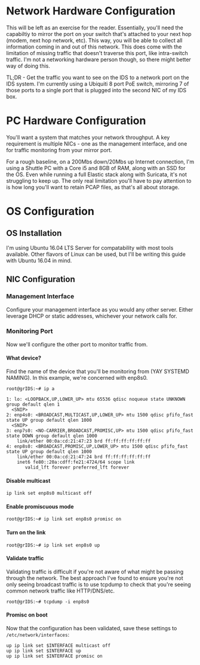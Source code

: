 # Network Hardware Configuration
This will be left as an exercise for the reader. Essentially, you'll need the capabiltiy to mirror the port on your switch that's attached to your next hop (modem, next hop network, etc). This way, you will be able to collect all information coming in and out of this network. This does come with the limitation of missing traffic that doesn't traverse this port, like intra-switch traffic. I'm not a networking hardware person though, so there might better way of doing this.

TL;DR - Get the traffic you want to see on the IDS to a network port on the IDS system. I'm currently using a Ubiquiti 8 port PoE switch, mirroring 7 of those ports to a single port that is plugged into the second NIC of my IDS box.

# PC Hardware Configuration
You'll want a system that matches your network throughput. A key requirement is multiple NICs - one as the management interface, and one for traffic monitoring from your mirror port.

For a rough baseline, on a 200Mbs down/20Mbs up Internet connection, I'm using a Shuttle PC with a Core i5 and 8GB of RAM, along with an SSD for the OS. Even while running a full Elastic stack along with Suricata, it's not struggling to keep up. The only real limitation you'll have to pay attention to is how long you'll want to retain PCAP files, as that's all about storage.

# OS Configuration

## OS Installation
I'm using Ubuntu 16.04 LTS Server for compatability with most tools available. Other flavors of Linux can be used, but I'll be writing this guide with Ubuntu 16.04 in mind.

## NIC Configuration
### Management Interface
Configure your management interface as you would any other server. Either leverage DHCP or static addresses, whichever your network calls for.

### Monitoring Port
Now we'll configure the other port to monitor traffic from.

#### What device?
Find the name of the device that you'll be monitoring from (YAY SYSTEMD NAMING). In this example, we're concerned with enp8s0.

`root@grIDS:~# ip a`

```
1: lo: <LOOPBACK,UP,LOWER_UP> mtu 65536 qdisc noqueue state UNKNOWN group default qlen 1
  <SNIP>
2: enp4s0: <BROADCAST,MULTICAST,UP,LOWER_UP> mtu 1500 qdisc pfifo_fast state UP group default qlen 1000
  <SNIP>
3: enp7s0: <NO-CARRIER,BROADCAST,PROMISC,UP> mtu 1500 qdisc pfifo_fast state DOWN group default qlen 1000
    link/ether 00:0a:cd:21:47:23 brd ff:ff:ff:ff:ff:ff
4: enp8s0: <BROADCAST,PROMISC,UP,LOWER_UP> mtu 1500 qdisc pfifo_fast state UP group default qlen 1000
    link/ether 00:0a:cd:21:47:24 brd ff:ff:ff:ff:ff:ff
    inet6 fe80::20a:cdff:fe21:4724/64 scope link
       valid_lft forever preferred_lft forever
```

#### Disable multicast
```
ip link set enp8s0 multicast off
```

#### Enable promiscuous mode
```
root@grIDS:~# ip link set enp8s0 promisc on
```

#### Turn on the link
```
root@grIDS:~# ip link set enp8s0 up
```

#### Validate traffic
Validating traffic is difficult if you're not aware of what might be passing through the network. The best approach I've found to ensure you're not only seeing broadcast traffic is to use tcpdump to check that you're seeing common network traffic like HTTP/DNS/etc.

```
root@grIDS:~# tcpdump -i enp8s0
```

#### Promisc on boot
Now that the configuration has been validated, save these settings to `/etc/network/interfaces`:
```
up ip link set $INTERFACE multicast off
up ip link set $INTERFACE up
up ip link set $INTERFACE promisc on
```
